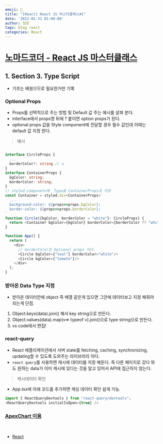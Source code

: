 ```yaml
---
emoji: 🧢
title: "[React] React JS 마스터클래스#1"
date: '2022-01-31 01:00:00'
author: 정굥
tags: blog react
categories: React
---
```



# [노마드코더 - React JS 마스터클래스](https://nomadcoders.co/react-masterclass)

## 1. Section 3. Type Script
* 기초는 배웠으므로 필요한거만 기록
### Optional Props
* Props를 선택적으로 주는 방법 및 Default 값 주는 예시를 살펴 본다.
* interface에서 props명 뒤에 ? 붙이면 option props가 된다.
* optional props 값을 Style component에 전달할 경우 필수 값인데 이때는 default 값 지정 한다.
> 예시
```typescript

interface CircleProps {
  ...
  borderColor?: string // a
}
interface ContainerProps {
  bgColor: string;
  borderColor: string;
}
// styled-componetn에  Type을 ContainerProps로 지정
const Container = styled.div<ContainerProps>` 
  ...
  background-color: ${props=>props.bgColor};
  border-color: ${props=>props.borderColor};
`
function Circle({bgColor, borderColor = "white"}: CircleProps) {              // 여기도 default 값 처리해주는 방법
  return <Container bgColor={bgColor} borderColor={borderColor ?? "white"}/>; // borderColor가 undefined라면 default 값 white
}

function App() {
  return (
    <div>
      // borderColor은 Optional props 이다.
      <Circle bgColor={"teal"} borderColor="white"/>  
      <Circle bgColor={"tomato"}/>  
    </div>
  );
}
```
### 받아온 Data Type 지정
* 받아온 데이터안에 object 즉 배열 같은게 있으면 그안에 데이터보고 지정 해줘야 되는게 단점.
1. Object.keys(data).join() 해서 key string으로 만든다.
2. Object.values(data).map(v=> typeof v).join()으로 type string으로 만든다.
3. vs code에서 편집!
  
### react-query
* React 애플리케이션에서 서버 state를 fetching, caching, synchronizing, updating할 수 있도록 도와주는 라이브러리 이다.
* `react query`를 사용하면 캐시에 데이터를 저장 해둔다. 즉 다른 페이지로 갔다 와도 원하는 data가 이미 캐시에 있다는 것을 알고 있어서 API에 접근하지 않는다.

> 캐시데이터 확인
* App.tsx에 아래 코드를 추가하면 캐싱 데이터 확인 쉽게 가능.
```javascript
import { ReactQueryDevtools } from "react-query/devtools";  
<ReactQueryDevtools initialIsOpen={true} />
```

### [ApexChart 이용](https://apexcharts.com/docs/react-charts/)


<br/>

- [React](/posts/React)

```toc

```
